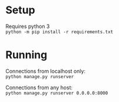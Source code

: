 # Setup
Requires python 3  
`python -m pip install -r requirements.txt`

# Running
Connections from localhost only:  
`python manage.py runserver`

Connections from any host:  
`python manage.py runserver 0.0.0.0:8000`

